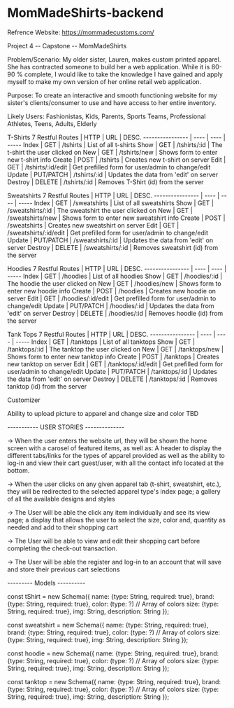 # MomMadeShirts-backend

Refrence Website: https://mommadecustoms.com/

Project 4 -- Capstone -- MomMadeShirts

Problem/Scenario: My older sister, Lauren, makes custom printed apparel. She has contracted someone to build her a web application. While it is 80-90 % complete, I would like to take the knowledge I have gained and apply myself to make my own version of her online retail web application.

Purpose: To create an interactive and smooth functioning website for my sister's clients/consumer to use and have access to her entire inventory.

Likely Users: Fashionistas, Kids, Parents, Sports Teams, Professional Athletes, Teens, Adults, Elderly

T-Shirts
7 Restful Routes | HTTP | URL | DESC.
---------------- | ---- | ---- | -----
Index | GET | /tshirts | List of all t-shirts
Show | GET | /tshirts/:id | The t-shirt the user clicked on
New | GET | /tshirts/new | Shows form to enter new t-shirt info
Create | POST | /tshirts | Creates new t-shirt on server
Edit | GET | /tshirts/:id/edit | Get prefilled form for user/admin to change/edit
Update | PUT/PATCH | /tshirts/:id | Updates the data from 'edit' on server
Destroy | DELETE | /tshirts/:id | Removes T-Shirt (id) from the server

Sweatshirts
7 Restful Routes | HTTP | URL | DESC.
---------------- | ---- | ---- | -----
Index | GET | /sweatshirts | List of all sweatshirts
Show | GET | /sweatshirts/:id | The sweatshirt the user clicked on
New | GET | /sweatshirts/new | Shows form to enter new sweatshirt info
Create | POST | /sweatshirts | Creates new sweatshirt on server
Edit | GET | /sweatshirts/:id/edit | Get prefilled form for user/admin to change/edit
Update | PUT/PATCH | /sweatshirts/:id | Updates the data from 'edit' on server
Destroy | DELETE | /sweatshirts/:id | Removes sweatshirt (id) from the server

Hoodies
7 Restful Routes | HTTP | URL | DESC.
---------------- | ---- | ---- | -----
Index | GET | /hoodies | List of all hoodies
Show | GET | /hoodies/:id | The hoodie the user clicked on
New | GET | /hoodies/new | Shows form to enter new hoodie info
Create | POST | /hoodies | Creates new hoodie on server
Edit | GET | /hoodies/:id/edit | Get prefilled form for user/admin to change/edit
Update | PUT/PATCH | /hoodies/:id | Updates the data from 'edit' on server
Destroy | DELETE | /hoodies/:id | Removes hoodie (id) from the server

Tank Tops
7 Restful Routes | HTTP | URL | DESC.
---------------- | ---- | ---- | -----
Index | GET | /tanktops | List of all tanktops
Show | GET | /tanktops/:id | The tanktop the user clicked on
New | GET | /tanktops/new | Shows form to enter new tanktop info
Create | POST | /tanktops | Creates new tanktop on server
Edit | GET | /tanktops/:id/edit | Get prefilled form for user/admin to change/edit
Update | PUT/PATCH | /tanktops/:id | Updates the data from 'edit' on server
Destroy | DELETE | /tanktops/:id | Removes tanktop (id) from the server

Customizer 

Ability to upload picture to apparel and change size and color 
TBD

-----------  USER STORIES  --------------

-> When the user enters the website url, they will be shown the home screen with a carosel of featured items, as well as: A header to display the different tabs/links for the types of apparel provided as well as the ability to log-in and view their cart guest/user, with all the contact info located at the bottom.

-> When the user clicks on any given apparel tab (t-shirt, sweatshirt, etc.), they will be redirected to the selected apparel type's index page; a gallery of all the available designs and styles

-> The User will be able the click any item individually and see its view page; a display that allows the user to select the size, color and, quantity as needed and add to their shopping cart

-> The User will be able to view and edit their shopping cart  before completing the check-out transaction.

-> The User will be able the register and log-in to an account that will save and store their previous cart selections


--------- Models ----------

const tShirt = new Schema({
    name: {type: String, required: true},
    brand: {type: String, required: true},
    color: (type: ?) // Array of colors 
    size: {type: String, required: true},
    img: String,
    description: String
});

const sweatshirt = new Schema({
    name: {type: String, required: true},
    brand: {type: String, required: true},
    color: (type: ?) // Array of colors 
    size: {type: String, required: true},
    img: String,
    description: String
});

const hoodie = new Schema({
    name: {type: String, required: true},
    brand: {type: String, required: true},
    color: (type: ?) // Array of colors 
    size: {type: String, required: true},
    img: String,
    description: String
});

const tanktop = new Schema({
    name: {type: String, required: true},
    brand: {type: String, required: true},
    color: (type: ?) // Array of colors 
    size: {type: String, required: true},
    img: String,
    description: String
});